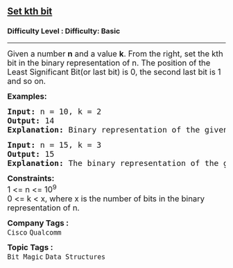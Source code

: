 <h2><a href="https://www.geeksforgeeks.org/problems/set-kth-bit3724/1?page=1&difficulty=Basic&status=unsolved&sortBy=submissions">Set kth bit</a></h2><h3>Difficulty Level : Difficulty: Basic</h3><hr><div class="problems_problem_content__Xm_eO"><p><span style="font-size: 18px;">Given a number <strong>n</strong> and a value <strong>k</strong>. From the right, set the kth bit in the binary representation of n. The position of the Least Significant Bit(or last bit) is 0, the second last bit is 1 and so on.&nbsp;</span></p>
<p><strong><span style="font-size: 18px;">Examples:</span></strong></p>
<pre><span style="font-size: 18px;"><strong>Input: </strong>n = 10, k = 2</span>
<span style="font-size: 18px;"><strong>Output: </strong>14</span>
<span style="font-size: 18px;"><strong>Explanation: </strong>Binary representation of the given number 10 is: 1 0 1 0, number of bits in the binary reprsentation is 4. Thus 2nd bit from right is 0. The number after changing this bit to 1 is: 14(1 1 1 0).</span>
</pre>
<pre><span style="font-size: 18px;"><strong>Input: </strong>n = 15, k = 3</span>
<span style="font-size: 18px;"><strong>Output: </strong>15</span>
<span style="font-size: 18px;"><strong>Explanation: </strong>The binary representation of the given number 15 is: 1 1 1 1, number of bits in the binary representation is 4. Thus 3rd bit from the right is 1. The number after changing this bit to 1 is 15(1 1 1 1).</span>
</pre>
<p><span style="font-size: 18px;"><strong>Constraints:</strong><br>1 &lt;= n &lt;= 10<sup>9</sup></span><br><span style="font-size: 18px;">0 &lt;= k &lt; x, where x is the number of bits in the binary representation of n.</span></p></div><p><span style=font-size:18px><strong>Company Tags : </strong><br><code>Cisco</code>&nbsp;<code>Qualcomm</code>&nbsp;<br><p><span style=font-size:18px><strong>Topic Tags : </strong><br><code>Bit Magic</code>&nbsp;<code>Data Structures</code>&nbsp;